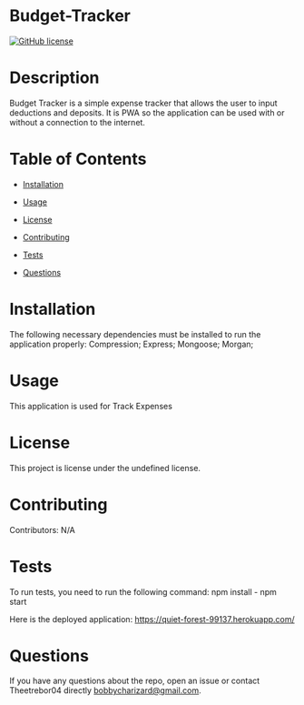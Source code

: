
  # Budget-Tracker
  [![GitHub license](https://img.shields.io/badge/license-MIT-blue.svg)](https://github.com/Theetrebor04/Budget-Tracker)

# Description

Budget Tracker is a simple expense tracker that allows the user to input deductions and deposits. It is PWA so the application can be used with or without a connection to the internet.

# Table of Contents 

* [Installation](#installation)

* [Usage](#usage)

* [License](#license)

* [Contributing](#contributing)

* [Tests](#tests)

* [Questions](#questions)

# Installation

The following necessary dependencies must be installed to run the application properly: Compression; Express; Mongoose; Morgan;

# Usage

​This application is used for Track Expenses

# License
This project is license under the undefined license.

# Contributing

​Contributors: N/A

# Tests

To run tests, you need to run the following command: npm install - npm start

Here is the deployed application: https://quiet-forest-99137.herokuapp.com/ 

# Questions

If you have any questions about the repo, open an issue or contact Theetrebor04 directly bobbycharizard@gmail.com.

